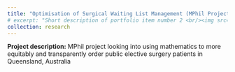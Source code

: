 ```yaml
---
title: "Optimisation of Surgical Waiting List Management (MPhil Project)"
# excerpt: "Short description of portfolio item number 2 <br/><img src='/images/500x300.png'>"
collection: research
---
```



**Project description:** MPhil project looking into using mathematics to more equitably and transparently order public elective surgery patients in Queensland, Australia




